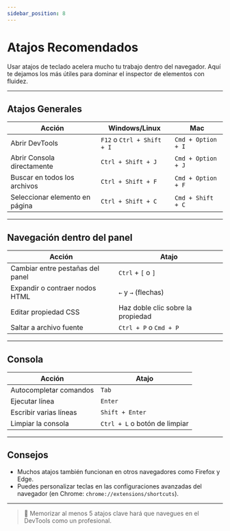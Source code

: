 ```yaml
---
sidebar_position: 8
---
```


# Atajos Recomendados

Usar atajos de teclado acelera mucho tu trabajo dentro del navegador. Aquí te dejamos los más útiles para dominar el inspector de elementos con fluidez.

---

## Atajos Generales

| Acción                         | Windows/Linux         | Mac                     |
|-------------------------------|------------------------|-------------------------|
| Abrir DevTools                | `F12` o `Ctrl + Shift + I` | `Cmd + Option + I`     |
| Abrir Consola directamente    | `Ctrl + Shift + J`     | `Cmd + Option + J`      |
| Buscar en todos los archivos  | `Ctrl + Shift + F`     | `Cmd + Option + F`      |
| Seleccionar elemento en página| `Ctrl + Shift + C`     | `Cmd + Shift + C`       |

---

## Navegación dentro del panel

| Acción                               | Atajo                         |
|-------------------------------------|-------------------------------|
| Cambiar entre pestañas del panel    | `Ctrl` + `[` o `]`            |
| Expandir o contraer nodos HTML      | `←` y `→` (flechas)           |
| Editar propiedad CSS                | Haz doble clic sobre la propiedad |
| Saltar a archivo fuente             | `Ctrl + P` o `Cmd + P`        |

---

## Consola

| Acción                                 | Atajo                       |
|---------------------------------------|-----------------------------|
| Autocompletar comandos                | `Tab`                       |
| Ejecutar línea                        | `Enter`                     |
| Escribir varias líneas                | `Shift + Enter`             |
| Limpiar la consola                    | `Ctrl + L` o botón de limpiar|

---

## Consejos

- Muchos atajos también funcionan en otros navegadores como Firefox y Edge.
- Puedes personalizar teclas en las configuraciones avanzadas del navegador (en Chrome: `chrome://extensions/shortcuts`).

---

> 🧠 Memorizar al menos 5 atajos clave hará que navegues en el DevTools como un profesional.
